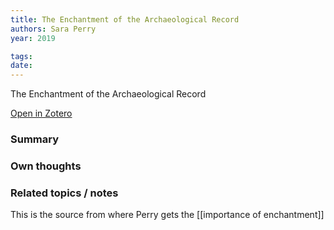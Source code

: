 ```yaml
---
title: The Enchantment of the Archaeological Record
authors: Sara Perry
year: 2019

tags: 
date: 
---
```


The Enchantment of the Archaeological Record

[Open in Zotero](zotero://select/items/@perryEnchantmentArchaeologicalRecord2019)


### Summary

### Own thoughts

### Related topics / notes

This is the source from where Perry gets the [[importance of enchantment]]